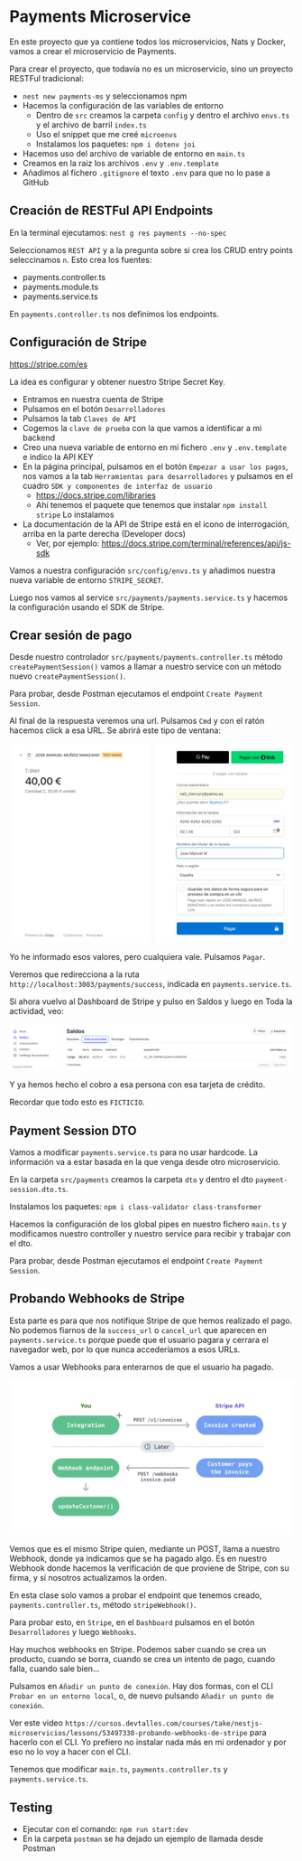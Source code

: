 # Payments Microservice

En este proyecto que ya contiene todos los microservicios, Nats y Docker, vamos a crear el microservicio de Payments.

Para crear el proyecto, que todavía no es un microservicio, sino un proyecto RESTFul tradicional:

- `nest new payments-ms` y seleccionamos npm
- Hacemos la configuración de las variables de entorno
  - Dentro de `src` creamos la carpeta `config` y dentro el archivo `envs.ts` y el archivo de barril `index.ts`
  - Uso el snippet que me creé `microenvs`
  - Instalamos los paquetes: `npm i dotenv joi`
- Hacemos uso del archivo de variable de entorno en `main.ts`
- Creamos en la raiz los archivos `.env` y `.env.template`
- Añadimos al fichero `.gitignore` el texto `.env` para que no lo pase a GitHub

## Creación de RESTFul API Endpoints

En la terminal ejecutamos: `nest g res payments --no-spec`

Seleccionamos `REST API` y a la pregunta sobre si crea los CRUD entry points seleccinamos `n`. Esto crea los fuentes:

- payments.controller.ts
- payments.module.ts
- payments.service.ts

En `payments.controller.ts` nos definimos los endpoints.

## Configuración de Stripe

https://stripe.com/es

La idea es configurar y obtener nuestro Stripe Secret Key.

- Entramos en nuestra cuenta de Stripe
- Pulsamos en el botón `Desarrolladores`
- Pulsamos la tab `Claves de API`
- Cogemos la `clave de prueba` con la que vamos a identificar a mi backend
- Creo una nueva variable de entorno en mi fichero `.env` y `.env.template` e indico la API KEY
- En la página principal, pulsamos en el botón `Empezar a usar los pagos`, nos vamos a la tab `Herramientas para desarrolladores` y pulsamos en el cuadro `SDK y componentes de interfaz de usuario`
  - https://docs.stripe.com/libraries
  - Ahí tenemos el paquete que tenemos que instalar `npm install stripe` Lo instalamos
- La documentación de la API de Stripe está en el icono de interrogación, arriba en la parte derecha (Developer docs)
  - Ver, por ejemplo: https://docs.stripe.com/terminal/references/api/js-sdk

Vamos a nuestra configuración `src/config/envs.ts` y añadimos nuestra nueva variable de entorno `STRIPE_SECRET`.

Luego nos vamos al service `src/payments/payments.service.ts` y hacemos la configuración usando el SDK de Stripe.

## Crear sesión de pago

Desde nuestro controlador `src/payments/payments.controller.ts` método `createPaymentSession()` vamos a llamar a nuestro service con un método nuevo `createPaymentSession()`.

Para probar, desde Postman ejecutamos el endpoint `Create Payment Session`.

Al final de la respuesta veremos una url. Pulsamos `Cmd` y con el ratón hacemos click a esa URL. Se abrirá este tipo de ventana:

![alt Ventana Pago Stripe](../images/Pago_Stripe.png)

Yo he informado esos valores, pero cualquiera vale. Pulsamos `Pagar`.

Veremos que redirecciona a la ruta `http://localhost:3003/payments/success`, indicada en `payments.service.ts`.

Si ahora vuelvo al Dashboard de Stripe y pulso en Saldos y luego en Toda la actividad, veo:

![alt Saldos Toda Actividad](../images/Saldos_Toda_Actividad.png)

Y ya hemos hecho el cobro a esa persona con esa tarjeta de crédito.

Recordar que todo esto es `FICTICIO`.

## Payment Session DTO

Vamos a modificar `payments.service.ts` para no usar hardcode. La información va a estar basada en la que venga desde otro microservicio.

En la carpeta `src/payments` creamos la carpeta `dto` y dentro el dto `payment-session.dto.ts`.

Instalamos los paquetes: `npm i class-validator class-transformer`

Hacemos la configuración de los global pipes en nuestro fichero `main.ts` y modificamos nuestro controller y nuestro service para recibir y trabajar con el dto.

Para probar, desde Postman ejecutamos el endpoint `Create Payment Session`.

## Probando Webhooks de Stripe

Esta parte es para que nos notifique Stripe de que hemos realizado el pago. No podemos fiarnos de la `success_url` o `cancel_url` que aparecen en `payments.service.ts` porque puede que el usuario pagara y cerrara el navegador web, por lo que nunca accederíamos a esos URLs.

Vamos a usar Webhooks para enterarnos de que el usuario ha pagado.

![alt Webhooks](../images/Stripe_Webhook.png)

Vemos que es el mismo Stripe quien, mediante un POST, llama a nuestro Webhook, donde ya indicamos que se ha pagado algo. Es en nuestro Webhook donde hacemos la verificación de que proviene de Stripe, con su firma, y sí nosotros actualizamos la orden.

En esta clase solo vamos a probar el endpoint que tenemos creado, `payments.controller.ts`, método `stripeWebhook()`.

Para probar esto, en `Stripe`, en el `Dashboard` pulsamos en el botón `Desarrolladores` y luego `Webhooks`.

Hay muchos webhooks en Stripe. Podemos saber cuando se crea un producto, cuando se borra, cuando se crea un intento de pago, cuando falla, cuando sale bien...

Pulsamos en `Añadir un punto de conexión`. Hay dos formas, con el CLI `Probar en un entorno local`, o, de nuevo pulsando `Añadir un punto de conexión`.

Ver este video `https://cursos.devtalles.com/courses/take/nestjs-microservicios/lessons/53497338-probando-webhooks-de-stripe` para hacerlo con el CLI. Yo prefiero no instalar nada más en mi ordenador y por eso no lo voy a hacer con el CLI.

Tenemos que modificar `main.ts`, `payments.controller.ts` y `payments.service.ts`.

## Testing

- Ejecutar con el comando: `npm run start:dev`
- En la carpeta `postman` se ha dejado un ejemplo de llamada desde Postman
